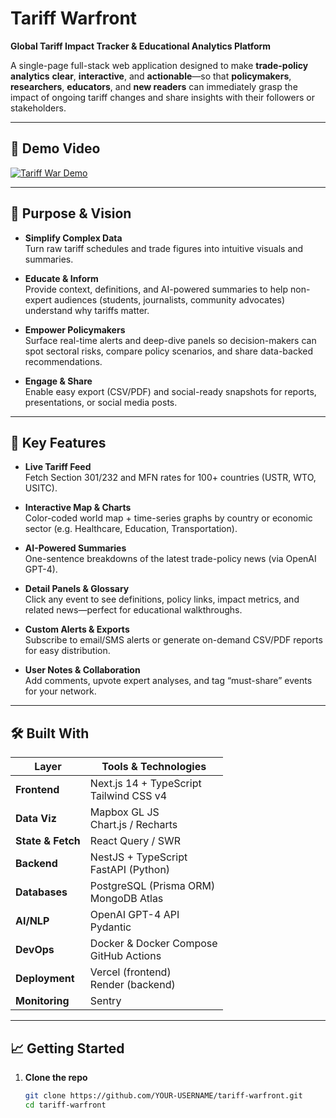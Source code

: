 # Tariff Warfront

**Global Tariff Impact Tracker & Educational Analytics Platform**

A single-page full-stack web application designed to make **trade-policy analytics** **clear**, **interactive**, and **actionable**—so that **policymakers**, **researchers**, **educators**, and **new readers** can immediately grasp the impact of ongoing tariff changes and share insights with their followers or stakeholders.

---

## 🎥 Demo Video



[![Tariff War Demo](https://img.youtube.com/vi/ZMTcpeIl2yE/maxresdefault.jpg)](https://www.youtube.com/watch?v=ZMTcpeIl2yE)

---

## 🎯 Purpose & Vision

- **Simplify Complex Data**  
  Turn raw tariff schedules and trade figures into intuitive visuals and summaries.

- **Educate & Inform**  
  Provide context, definitions, and AI-powered summaries to help non-expert audiences (students, journalists, community advocates) understand why tariffs matter.

- **Empower Policymakers**  
  Surface real-time alerts and deep-dive panels so decision-makers can spot sectoral risks, compare policy scenarios, and share data-backed recommendations.

- **Engage & Share**  
  Enable easy export (CSV/PDF) and social-ready snapshots for reports, presentations, or social media posts.

---

## 🚀 Key Features

- **Live Tariff Feed**  
  Fetch Section 301/232 and MFN rates for 100+ countries (USTR, WTO, USITC).

- **Interactive Map & Charts**  
  Color-coded world map + time-series graphs by country or economic sector (e.g. Healthcare, Education, Transportation).

- **AI-Powered Summaries**  
  One-sentence breakdowns of the latest trade-policy news (via OpenAI GPT-4).

- **Detail Panels & Glossary**  
  Click any event to see definitions, policy links, impact metrics, and related news—perfect for educational walkthroughs.

- **Custom Alerts & Exports**  
  Subscribe to email/SMS alerts or generate on-demand CSV/PDF reports for easy distribution.

- **User Notes & Collaboration**  
  Add comments, upvote expert analyses, and tag “must-share” events for your network.

---

## 🛠️ Built With

| Layer            | Tools & Technologies                          |
| ---------------- | --------------------------------------------- |
| **Frontend**     | Next.js 14 + TypeScript <br> Tailwind CSS v4   |
| **Data Viz**     | Mapbox GL JS <br> Chart.js / Recharts         |
| **State & Fetch**| React Query / SWR                             |
| **Backend**      | NestJS + TypeScript <br> FastAPI (Python)     |
| **Databases**    | PostgreSQL (Prisma ORM) <br> MongoDB Atlas     |
| **AI/NLP**       | OpenAI GPT-4 API <br> Pydantic                |
| **DevOps**       | Docker & Docker Compose <br> GitHub Actions   |
| **Deployment**   | Vercel (frontend) <br> Render (backend)       |
| **Monitoring**   | Sentry                                        |

---

## 📈 Getting Started

1. **Clone the repo**  
   ```bash
   git clone https://github.com/YOUR-USERNAME/tariff-warfront.git
   cd tariff-warfront
